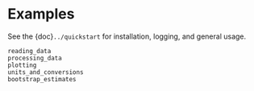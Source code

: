 # Examples

See the {doc}`../quickstart` for installation, logging, and general usage.

```{toctree}
reading_data
processing_data
plotting
units_and_conversions
bootstrap_estimates
```
